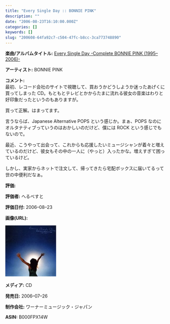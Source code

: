 ```yaml
---
title: "Every Single Day :: BONNIE PINK"
description: ""
date: "2006-08-23T16:10:00.000Z"
categories: []
keywords: []
slug: "200608-64fa92c7-c504-47fc-b8cc-3ca773748890"
---
```


**楽曲/アルバムタイトル:** [Every Single Day -Complete BONNIE PINK (1995–2006)-](http://www.amazon.co.jp/exec/obidos/ASIN/B000FPX14W/mrchildrenonl-22/ref=nosim/)

**アーティスト:** BONNIE PINK

**コメント:**   
最初、レコード会社のサイトで視聴して、買おうかどうしようか迷ったあげくに買ってしまった CD。もともとテレビとかからたまに流れる彼女の音楽はわりと好印象だったというのもありますが。

買って正解。はまってます。

言うならば、Japanese Alternative POPS という感じか。まぁ、POPS なのにオルタナティブっていうのはおかしいのだけど、僕には ROCK という感じでもないので。

最近、こうやって出会って、これからも応援したいミュージシャンが着々と増えているのだけど、彼女もその中の一人に（やっと）入ったかな。増えすぎて困っているけど。

しかし、実家からネットで注文して、帰ってきたら宅配ボックスに届いてるって世の中便利だなぁ。

**評価:**

**評価者:** へるべすと

**評価日付:** 2006–08–23

**画像(URL):**

![](0__a3BIiClS5Mge2uKj.jpg)

**メディア:** CD

**発売日:** 2006–07–26

**制作会社:** ワーナーミュージック・ジャパン

**ASIN:** B000FPX14W
